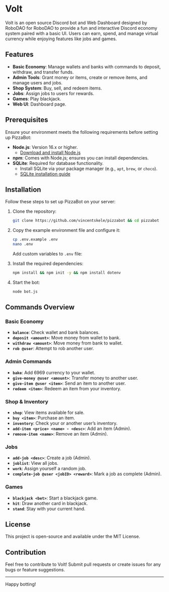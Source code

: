 # Volt

Volt is an open source Discord bot and Web Dashboard designed by RoboDAO for RoboDAO to provide a fun and interactive Discord economy system paired with a basic UI. Users can earn, spend, and manage virtual currency while enjoying features like jobs and games.

## Features
- **Basic Economy**: Manage wallets and banks with commands to deposit, withdraw, and transfer funds.
- **Admin Tools**: Grant money or items, create or remove items, and manage users and jobs.
- **Shop System**: Buy, sell, and redeem items.
- **Jobs**: Assign jobs to users for rewards.
- **Games**: Play blackjack.
- **Web UI**: Dashboard page.

## Prerequisites
Ensure your environment meets the following requirements before setting up PizzaBot:

- **Node.js**: Version 16.x or higher.
  - [Download and install Node.js](https://nodejs.org/)
- **npm**: Comes with Node.js; ensures you can install dependencies.
- **SQLite**: Required for database functionality.
  - Install SQLite via your package manager (e.g., `apt`, `brew`, or `choco`).
  - [SQLite installation guide](https://www.sqlite.org/download.html)

## Installation
Follow these steps to set up PizzaBot on your server:

1. Clone the repository:
   ```bash
   git clone https://github.com/vincentskele/pizzabot && cd pizzabot
   ```

2. Copy the example environment file and configure it:
   ```bash
   cp .env.example .env
   nano .env
   ```
   Add custom variables to `.env` file:


3. Install the required dependencies:
   ```bash
   npm install && npm init -y && npm install dotenv
   ``` 
   
4. Start the bot:
   ```bash
   node bot.js
   ```

## Commands Overview

### Basic Economy
- **`balance`**: Check wallet and bank balances.
- **`deposit <amount>`**: Move money from wallet to bank.
- **`withdraw <amount>`**: Move money from bank to wallet.
- **`rob @user`**: Attempt to rob another user.

### Admin Commands
- **`bake`**: Add 6969 currency to your wallet.
- **`give-money @user <amount>`**: Transfer money to another user.
- **`give-item @user <item>`**: Send an item to another user.
- **`redeem <item>`**: Redeem an item from your inventory.

### Shop & Inventory
- **`shop`**: View items available for sale.
- **`buy <item>`**: Purchase an item.
- **`inventory`**: Check your or another user’s inventory.
- **`add-item <price> <name> - <desc>`**: Add an item (Admin).
- **`remove-item <name>`**: Remove an item (Admin).

### Jobs
- **`add-job <desc>`**: Create a job (Admin).
- **`joblist`**: View all jobs.
- **`work`**: Assign yourself a random job.
- **`complete-job @user <jobID> <reward>`**: Mark a job as complete (Admin).


### Games
- **`blackjack <bet>`**: Start a blackjack game.
- **`hit`**: Draw another card in blackjack.
- **`stand`**: Stay with your current hand.

## License
This project is open-source and available under the MIT License.

## Contribution
Feel free to contribute to Volt! Submit pull requests or create issues for any bugs or feature suggestions.

---
Happy botting!

